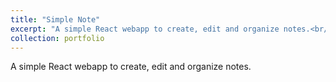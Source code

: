 ```yaml
---
title: "Simple Note"
excerpt: "A simple React webapp to create, edit and organize notes.<br/>"
collection: portfolio
---
```


A simple React webapp to create, edit and organize notes.